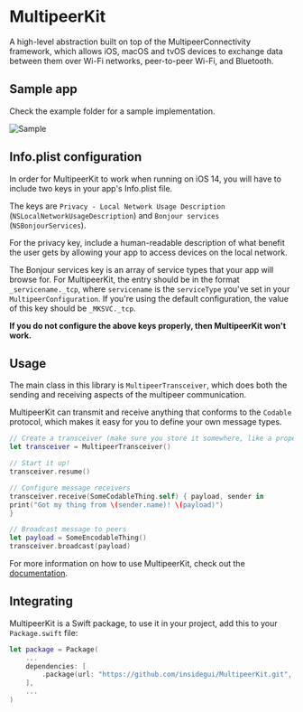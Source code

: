 # MultipeerKit

A high-level abstraction built on top of the MultipeerConnectivity framework, which allows iOS, macOS and tvOS devices to exchange data between them over Wi-Fi networks, peer-to-peer Wi-Fi, and Bluetooth.

## Sample app

Check the example folder for a sample implementation.

![Sample](../assets/demo.gif?raw=true)

## Info.plist configuration

In order for MultipeerKit to work when running on iOS 14, you will have to include two keys in your app's Info.plist file.

The keys are `Privacy - Local Network Usage Description` (`NSLocalNetworkUsageDescription`) and `Bonjour services` (`NSBonjourServices`).

For the privacy key, include a human-readable description of what benefit the user gets by allowing your app to access devices on the local network.

The Bonjour services key is an array of service types that your app will browse for. For MultipeerKit, the entry should be in the format `_servicename._tcp`, where `servicename` is the `serviceType` you've set in your `MultipeerConfiguration`. If you're using the default configuration, the value of this key should be `_MKSVC._tcp`.

**If you do not configure the above keys properly, then MultipeerKit won't work.**

## Usage

The main class in this library is `MultipeerTransceiver`, which does both the sending and receiving aspects of the multipeer communication.

MultipeerKit can transmit and receive anything that conforms to the `Codable` protocol, which makes it easy for you to define your own message types.

```swift
// Create a transceiver (make sure you store it somewhere, like a property)
let transceiver = MultipeerTransceiver()

// Start it up!
transceiver.resume()

// Configure message receivers
transceiver.receive(SomeCodableThing.self) { payload, sender in
print("Got my thing from \(sender.name)! \(payload)")
}

// Broadcast message to peers
let payload = SomeEncodableThing()
transceiver.broadcast(payload)
```

For more information on how to use MultipeerKit, check out the [documentation](https://multipeerkit.rambo.codes).

## Integrating

MultipeerKit is a Swift package, to use it in your project, add this to your `Package.swift` file:

```swift
let package = Package(
    ...
    dependencies: [
        .package(url: "https://github.com/insidegui/MultipeerKit.git", from: "0.4.0")
    ],
    ...
)
```
